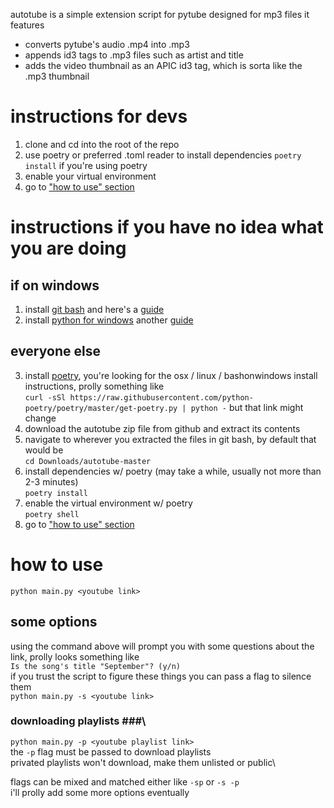 autotube is a simple extension script for pytube designed for mp3 files
it features
* converts pytube's audio .mp4 into .mp3
* appends id3 tags to .mp3 files such as artist and title
* adds the video thumbnail as an APIC id3 tag, which is sorta like the .mp3 thumbnail

# instructions for devs #
1. clone and cd into the root of the repo
2. use poetry or preferred .toml reader to install dependencies
`poetry install` if you're using poetry
3. enable your virtual environment
4. go to ["how to use" section](https://github.com/charboneaut/autotube#how-to-use)

# instructions if you have no idea what you are doing #

## if on windows ##
1. install [git bash](https://gitforwindows.org/) and here's a [guide](https://www.makeuseof.com/install-git-git-bash-windows/)
2. install [python for windows](https://www.python.org/downloads/windows/) another [guide](https://programmingwithjim.wordpress.com/2020/09/08/installing-python-3-in-git-bash-on-windows-10/)
## everyone else ##
3. install [poetry](https://python-poetry.org/docs/), you're looking for the osx / linux / bashonwindows install instructions, prolly something like\
`curl -sSl https://raw.githubusercontent.com/python-poetry/poetry/master/get-poetry.py | python -` but that link might change
4. download the autotube zip file from github and extract its contents
5. navigate to wherever you extracted the files in git bash, by default that would be\
`cd Downloads/autotube-master`
6. install dependencies w/ poetry (may take a while, usually not more than 2-3 minutes)\
`poetry install`
7. enable the virtual environment w/ poetry\
`poetry shell`
8. go to ["how to use" section](https://github.com/charboneaut/autotube#how-to-use)

# how to use #
`python main.py <youtube link>`

## some options ##
using the command above will prompt you with some questions about the link, prolly looks something like\
`Is the song's title "September"? (y/n)`\
if you trust the script to figure these things you can pass a flag to silence them\
`python main.py -s <youtube link>`
### downloading playlists ###\
`python main.py -p <youtube playlist link>`\
the `-p` flag must be passed to download playlists\
privated playlists won't download, make them unlisted or public\

flags can be mixed and matched either like `-sp` or `-s -p`\
i'll prolly add some more options eventually



